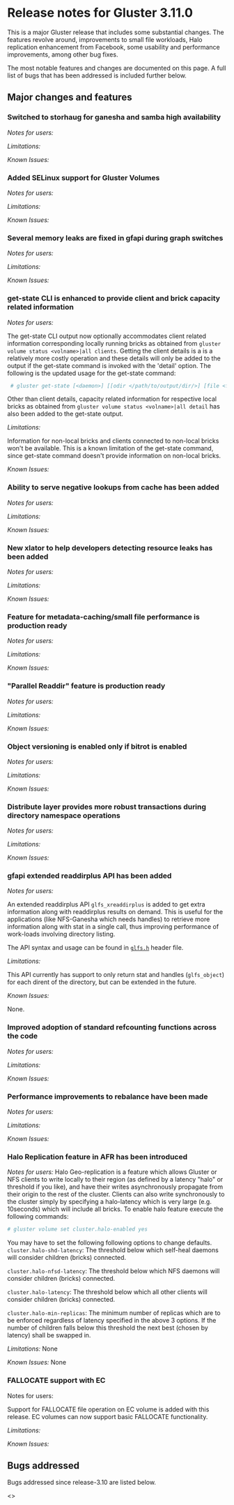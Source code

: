 # Release notes for Gluster 3.11.0

This is a major Gluster release that includes some substantial changes. The
features revolve around, improvements to small file workloads, Halo replication
enhancement from Facebook, some usability and performance improvements, among
other bug fixes.

The most notable features and changes are documented on this page. A full list
of bugs that has been addressed is included further below.

## Major changes and features

### Switched to storhaug for ganesha and samba high availability
*Notes for users:*

*Limitations:*

*Known Issues:*

### Added SELinux support for Gluster Volumes
*Notes for users:*

*Limitations:*

*Known Issues:*

### Several memory leaks are fixed in gfapi during graph switches
*Notes for users:*

*Limitations:*

*Known Issues:*

### get-state CLI is enhanced to provide client and brick capacity related information
*Notes for users:*

The get-state CLI output now optionally accommodates client related information
corresponding locally running bricks as obtained from
`gluster volume status <volname>|all clients`. Getting the client details is a
is a relatively more costly operation and these details will only be added to
the output if the get-state command is invoked with the 'detail' option. The
following is the updated usage for the get-state command:

```bash
 # gluster get-state [<daemon>] [[odir </path/to/output/dir/>] [file <filename>]] [detail]
```

Other than client details, capacity related information for respective local
bricks as obtained from `gluster volume status <volname>|all detail` has also
been added to the get-state output.

*Limitations:*

Information for non-local bricks and clients connected to non-local bricks
won't be available. This is a known limitation of the get-state command, since
get-state command doesn't provide information on non-local bricks.

*Known Issues:*

### Ability to serve negative lookups from cache has been added
*Notes for users:*

*Limitations:*

*Known Issues:*

### New xlator to help developers detecting resource leaks has been added
*Notes for users:*

*Limitations:*

*Known Issues:*

### Feature for metadata-caching/small file performance is production ready
*Notes for users:*

*Limitations:*

*Known Issues:*

### "Parallel Readdir" feature is production ready
*Notes for users:*

*Limitations:*

*Known Issues:*

### Object versioning is enabled only if bitrot is enabled
*Notes for users:*

*Limitations:*

*Known Issues:*

### Distribute layer provides more robust transactions during directory namespace operations
*Notes for users:*

*Limitations:*

*Known Issues:*

### gfapi extended readdirplus API has been added
*Notes for users:*

An extended readdirplus API `glfs_xreaddirplus` is added to get extra information along
 with readdirplus results on demand. This is useful for the applications (like NFS-Ganesha
 which needs handles) to retrieve more information along with stat in a single call, thus
 improving performance of work-loads involving directory listing.

The API syntax and usage can be found in
 [`glfs.h`](https://github.com/gluster/glusterfs/blob/v3.11.0rc1/api/src/glfs.h#L810)
 header file.

*Limitations:*

This API currently has support to only return stat and handles (`glfs_object`) for each dirent
 of the directory, but can be extended in the future.

*Known Issues:*

None.

### Improved adoption of standard refcounting functions across the code
*Notes for users:*

*Limitations:*

*Known Issues:*

### Performance improvements to rebalance have been made
*Notes for users:*

*Limitations:*

*Known Issues:*

### Halo Replication feature in AFR has been introduced
*Notes for users:*
Halo Geo-replication is a feature which allows Gluster or NFS clients to write
locally to their region (as defined by a latency "halo" or threshold if you
like), and have their writes asynchronously propagate from their origin to the
rest of the cluster.  Clients can also write synchronously to the cluster
simply by specifying a halo-latency which is very large (e.g. 10seconds) which
will include all bricks.
To enable halo feature execute the following commands:
```bash
# gluster volume set cluster.halo-enabled yes
```

You may have to set the following following options to change defaults.
`cluster.halo-shd-latency`:  The threshold below which self-heal daemons will
consider children (bricks) connected.

`cluster.halo-nfsd-latency`: The threshold below which NFS daemons will consider
children (bricks) connected.

`cluster.halo-latency`: The threshold below which all other clients will
consider children (bricks) connected.

`cluster.halo-min-replicas`: The minimum number of replicas which are to
be enforced regardless of latency specified in the above 3 options.
If the number of children falls below this threshold the next
best (chosen by latency) shall be swapped in.


*Limitations:*
None

*Known Issues:*
None

### FALLOCATE support with EC
Notes for users:

Support for FALLOCATE file operation on EC volume is added with this release.
EC volumes can now support basic FALLOCATE functionality.

*Limitations:*

*Known Issues:*

## Bugs addressed

Bugs addressed since release-3.10 are listed below.

<<TO DO>>

